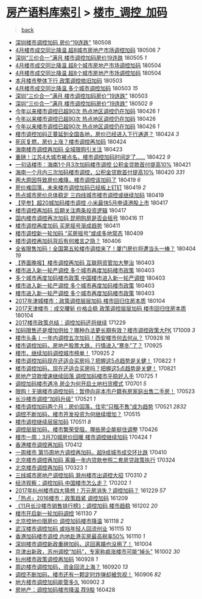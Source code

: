 [房产语料库索引](../../README.md)  > [楼市_调控_加码](楼市_调控_加码.md)
====
> [back](../README.md)

- [深圳楼市调控加码 房价“19连跌”](http://jkwz.applinzi.com/ittc/7100670217770501136.html#%E6%B7%B1%E5%9C%B3%E6%A5%BC%E5%B8%82%E8%B0%83%E6%8E%A7%E5%8A%A0%E7%A0%81+%E6%88%BF%E4%BB%B7%E2%80%9C19%E8%BF%9E%E8%B7%8C%E2%80%9D) 180508  
- [4月楼市成交同比降温 超8城市房地产市场调控加码](http://jkwz.applinzi.com/ittc/7099901847949280267.html#4%E6%9C%88%E6%A5%BC%E5%B8%82%E6%88%90%E4%BA%A4%E5%90%8C%E6%AF%94%E9%99%8D%E6%B8%A9+%E8%B6%858%E5%9F%8E%E5%B8%82%E6%88%BF%E5%9C%B0%E4%BA%A7%E5%B8%82%E5%9C%BA%E8%B0%83%E6%8E%A7%E5%8A%A0%E7%A0%81) 180506 *7* 
- [深圳“三价合一”满月 楼市调控加码房价19连跌](http://jkwz.applinzi.com/ittc/7099531477538833419.html#%E6%B7%B1%E5%9C%B3%E2%80%9C%E4%B8%89%E4%BB%B7%E5%90%88%E4%B8%80%E2%80%9D%E6%BB%A1%E6%9C%88+%E6%A5%BC%E5%B8%82%E8%B0%83%E6%8E%A7%E5%8A%A0%E7%A0%81%E6%88%BF%E4%BB%B719%E8%BF%9E%E8%B7%8C) 180505 *1* 
- [4月楼市成交同比降温 超8个城市房地产市场调控加码](http://jkwz.applinzi.com/ittc/7099274280724595718.html#4%E6%9C%88%E6%A5%BC%E5%B8%82%E6%88%90%E4%BA%A4%E5%90%8C%E6%AF%94%E9%99%8D%E6%B8%A9+%E8%B6%858%E4%B8%AA%E5%9F%8E%E5%B8%82%E6%88%BF%E5%9C%B0%E4%BA%A7%E5%B8%82%E5%9C%BA%E8%B0%83%E6%8E%A7%E5%8A%A0%E7%A0%81) 180504  
- [4月楼市成交同比降温 超8个城市房地产市场调控加码](http://jkwz.applinzi.com/ittc/7099258843798438918.html#4%E6%9C%88%E6%A5%BC%E5%B8%82%E6%88%90%E4%BA%A4%E5%90%8C%E6%AF%94%E9%99%8D%E6%B8%A9+%E8%B6%858%E4%B8%AA%E5%9F%8E%E5%B8%82%E6%88%BF%E5%9C%B0%E4%BA%A7%E5%B8%82%E5%9C%BA%E8%B0%83%E6%8E%A7%E5%8A%A0%E7%A0%81) 180504  
- [本月楼市整体下行 政策调控依旧加码](http://jkwz.applinzi.com/ittc/7098925915826553872.html#%E6%9C%AC%E6%9C%88%E6%A5%BC%E5%B8%82%E6%95%B4%E4%BD%93%E4%B8%8B%E8%A1%8C+%E6%94%BF%E7%AD%96%E8%B0%83%E6%8E%A7%E4%BE%9D%E6%97%A7%E5%8A%A0%E7%A0%81) 180503  
- [4月楼市成交同比降温 多个城市调控加码](http://jkwz.applinzi.com/ittc/7098825960847836170.html#4%E6%9C%88%E6%A5%BC%E5%B8%82%E6%88%90%E4%BA%A4%E5%90%8C%E6%AF%94%E9%99%8D%E6%B8%A9+%E5%A4%9A%E4%B8%AA%E5%9F%8E%E5%B8%82%E8%B0%83%E6%8E%A7%E5%8A%A0%E7%A0%81) 180503 *15* 
- [深圳“三价合一”满月 楼市调控加码房价“19连跌”](http://jkwz.applinzi.com/ittc/7098811607205544966.html#%E6%B7%B1%E5%9C%B3%E2%80%9C%E4%B8%89%E4%BB%B7%E5%90%88%E4%B8%80%E2%80%9D%E6%BB%A1%E6%9C%88+%E6%A5%BC%E5%B8%82%E8%B0%83%E6%8E%A7%E5%8A%A0%E7%A0%81%E6%88%BF%E4%BB%B7%E2%80%9C19%E8%BF%9E%E8%B7%8C%E2%80%9D) 180503  
- [深圳“三价合一”满月  楼市调控加码房价“19连跌”](http://jkwz.applinzi.com/ittc/7098461324197757962.html#%E6%B7%B1%E5%9C%B3%E2%80%9C%E4%B8%89%E4%BB%B7%E5%90%88%E4%B8%80%E2%80%9D%E6%BB%A1%E6%9C%88++%E6%A5%BC%E5%B8%82%E8%B0%83%E6%8E%A7%E5%8A%A0%E7%A0%81%E6%88%BF%E4%BB%B7%E2%80%9C19%E8%BF%9E%E8%B7%8C%E2%80%9D) 180502 *9* 
- [今年以来楼市调控已超90次 热点地区调控仍在加码](http://jkwz.applinzi.com/ittc/7096327198237787147.html#%E4%BB%8A%E5%B9%B4%E4%BB%A5%E6%9D%A5%E6%A5%BC%E5%B8%82%E8%B0%83%E6%8E%A7%E5%B7%B2%E8%B6%8590%E6%AC%A1+%E7%83%AD%E7%82%B9%E5%9C%B0%E5%8C%BA%E8%B0%83%E6%8E%A7%E4%BB%8D%E5%9C%A8%E5%8A%A0%E7%A0%81) 180426 *1* 
- [今年以来楼市调控已超90次 热点地区调控仍在加码](http://jkwz.applinzi.com/ittc/7096229727411110918.html#%E4%BB%8A%E5%B9%B4%E4%BB%A5%E6%9D%A5%E6%A5%BC%E5%B8%82%E8%B0%83%E6%8E%A7%E5%B7%B2%E8%B6%8590%E6%AC%A1+%E7%83%AD%E7%82%B9%E5%9C%B0%E5%8C%BA%E8%B0%83%E6%8E%A7%E4%BB%8D%E5%9C%A8%E5%8A%A0%E7%A0%81) 180426  
- [今年以来楼市调控已超90次 热点地区调控仍在加码](http://jkwz.applinzi.com/ittc/7096174334269981703.html#%E4%BB%8A%E5%B9%B4%E4%BB%A5%E6%9D%A5%E6%A5%BC%E5%B8%82%E8%B0%83%E6%8E%A7%E5%B7%B2%E8%B6%8590%E6%AC%A1+%E7%83%AD%E7%82%B9%E5%9C%B0%E5%8C%BA%E8%B0%83%E6%8E%A7%E4%BB%8D%E5%9C%A8%E5%8A%A0%E7%A0%81) 180426 *1* 
- [楼市调控加码正蔓延到全国各地，房价已经进入下行通道？](http://jkwz.applinzi.com/ittc/7095579350546252811.html#%E6%A5%BC%E5%B8%82%E8%B0%83%E6%8E%A7%E5%8A%A0%E7%A0%81%E6%AD%A3%E8%94%93%E5%BB%B6%E5%88%B0%E5%85%A8%E5%9B%BD%E5%90%84%E5%9C%B0%EF%BC%8C%E6%88%BF%E4%BB%B7%E5%B7%B2%E7%BB%8F%E8%BF%9B%E5%85%A5%E4%B8%8B%E8%A1%8C%E9%80%9A%E9%81%93%EF%BC%9F) 180424 *3* 
- [死灰复燃，房价上涨？楼市调控再加码](http://jkwz.applinzi.com/ittc/7095334167338550282.html#%E6%AD%BB%E7%81%B0%E5%A4%8D%E7%87%83%EF%BC%8C%E6%88%BF%E4%BB%B7%E4%B8%8A%E6%B6%A8%EF%BC%9F%E6%A5%BC%E5%B8%82%E8%B0%83%E6%8E%A7%E5%86%8D%E5%8A%A0%E7%A0%81) 180424  
- [海南楼市调控再加码 全域限购引关注](http://jkwz.applinzi.com/ittc/7095058414646592522.html#%E6%B5%B7%E5%8D%97%E6%A5%BC%E5%B8%82%E8%B0%83%E6%8E%A7%E5%86%8D%E5%8A%A0%E7%A0%81+%E5%85%A8%E5%9F%9F%E9%99%90%E8%B4%AD%E5%BC%95%E5%85%B3%E6%B3%A8) 180423  
- [重磅！江苏4大城市被点名，楼市调控加码时间定了……](http://jkwz.applinzi.com/ittc/7094916183033906187.html#%E9%87%8D%E7%A3%85%EF%BC%81%E6%B1%9F%E8%8B%8F4%E5%A4%A7%E5%9F%8E%E5%B8%82%E8%A2%AB%E7%82%B9%E5%90%8D%EF%BC%8C%E6%A5%BC%E5%B8%82%E8%B0%83%E6%8E%A7%E5%8A%A0%E7%A0%81%E6%97%B6%E9%97%B4%E5%AE%9A%E4%BA%86%E2%80%A6%E2%80%A6) 180422 *9* 
- [一句话楼市：海南1个月3次加码楼市调控 公积金贷款首付提高10%](http://jkwz.applinzi.com/ittc/7094451772863284230.html#%E4%B8%80%E5%8F%A5%E8%AF%9D%E6%A5%BC%E5%B8%82%EF%BC%9A%E6%B5%B7%E5%8D%971%E4%B8%AA%E6%9C%883%E6%AC%A1%E5%8A%A0%E7%A0%81%E6%A5%BC%E5%B8%82%E8%B0%83%E6%8E%A7+%E5%85%AC%E7%A7%AF%E9%87%91%E8%B4%B7%E6%AC%BE%E9%A6%96%E4%BB%98%E6%8F%90%E9%AB%9810%25) 180421  
- [海南一个月内三次加码楼市调控，公积金贷款首付提高10%](http://jkwz.applinzi.com/ittc/7094168481513866257.html#%E6%B5%B7%E5%8D%97%E4%B8%80%E4%B8%AA%E6%9C%88%E5%86%85%E4%B8%89%E6%AC%A1%E5%8A%A0%E7%A0%81%E6%A5%BC%E5%B8%82%E8%B0%83%E6%8E%A7%EF%BC%8C%E5%85%AC%E7%A7%AF%E9%87%91%E8%B4%B7%E6%AC%BE%E9%A6%96%E4%BB%98%E6%8F%90%E9%AB%9810%25) 180420 *331* 
- [两大原因导致房价难降，楼市调控该加码了](http://jkwz.applinzi.com/ittc/7093785980756820999.html#%E4%B8%A4%E5%A4%A7%E5%8E%9F%E5%9B%A0%E5%AF%BC%E8%87%B4%E6%88%BF%E4%BB%B7%E9%9A%BE%E9%99%8D%EF%BC%8C%E6%A5%BC%E5%B8%82%E8%B0%83%E6%8E%A7%E8%AF%A5%E5%8A%A0%E7%A0%81%E4%BA%86) 180419 *6* 
- [房价难回落，未来楼市调控加码已经板上钉钉](http://jkwz.applinzi.com/ittc/7093785980744238097.html#%E6%88%BF%E4%BB%B7%E9%9A%BE%E5%9B%9E%E8%90%BD%EF%BC%8C%E6%9C%AA%E6%9D%A5%E6%A5%BC%E5%B8%82%E8%B0%83%E6%8E%A7%E5%8A%A0%E7%A0%81%E5%B7%B2%E7%BB%8F%E6%9D%BF%E4%B8%8A%E9%92%89%E9%92%89) 180419 *2* 
- [热点城市房价总体稳定 三四线城市楼市调控或继续加码](http://jkwz.applinzi.com/ittc/7093727139134440454.html#%E7%83%AD%E7%82%B9%E5%9F%8E%E5%B8%82%E6%88%BF%E4%BB%B7%E6%80%BB%E4%BD%93%E7%A8%B3%E5%AE%9A+%E4%B8%89%E5%9B%9B%E7%BA%BF%E5%9F%8E%E5%B8%82%E6%A5%BC%E5%B8%82%E8%B0%83%E6%8E%A7%E6%88%96%E7%BB%A7%E7%BB%AD%E5%8A%A0%E7%A0%81) 180419  
- [【早参】超20城加码楼市调控 小米最快5月申请港股上市](http://jkwz.applinzi.com/ittc/7092876501366342662.html#%E3%80%90%E6%97%A9%E5%8F%82%E3%80%91%E8%B6%8520%E5%9F%8E%E5%8A%A0%E7%A0%81%E6%A5%BC%E5%B8%82%E8%B0%83%E6%8E%A7+%E5%B0%8F%E7%B1%B3%E6%9C%80%E5%BF%AB5%E6%9C%88%E7%94%B3%E8%AF%B7%E6%B8%AF%E8%82%A1%E4%B8%8A%E5%B8%82) 180417  
- [楼市调控再加码 后期关注两条投资逻辑](http://jkwz.applinzi.com/ittc/7092871483141653514.html#%E6%A5%BC%E5%B8%82%E8%B0%83%E6%8E%A7%E5%86%8D%E5%8A%A0%E7%A0%81+%E5%90%8E%E6%9C%9F%E5%85%B3%E6%B3%A8%E4%B8%A4%E6%9D%A1%E6%8A%95%E8%B5%84%E9%80%BB%E8%BE%91) 180417  
- [国内楼市调控再次加码 昆明购房是否会摇号](http://jkwz.applinzi.com/ittc/7092482580278674438.html#%E5%9B%BD%E5%86%85%E6%A5%BC%E5%B8%82%E8%B0%83%E6%8E%A7%E5%86%8D%E6%AC%A1%E5%8A%A0%E7%A0%81+%E6%98%86%E6%98%8E%E8%B4%AD%E6%88%BF%E6%98%AF%E5%90%A6%E4%BC%9A%E6%91%87%E5%8F%B7) 180416 *11* 
- [楼市调控再度加码  买房摇号渐成趋势](http://jkwz.applinzi.com/ittc/7090502548240991243.html#%E6%A5%BC%E5%B8%82%E8%B0%83%E6%8E%A7%E5%86%8D%E5%BA%A6%E5%8A%A0%E7%A0%81++%E4%B9%B0%E6%88%BF%E6%91%87%E5%8F%B7%E6%B8%90%E6%88%90%E8%B6%8B%E5%8A%BF) 180411  
- [楼市调控新一轮加码 “买房摇号”或成多地常态](http://jkwz.applinzi.com/ittc/7089916241877926923.html#%E6%A5%BC%E5%B8%82%E8%B0%83%E6%8E%A7%E6%96%B0%E4%B8%80%E8%BD%AE%E5%8A%A0%E7%A0%81+%E2%80%9C%E4%B9%B0%E6%88%BF%E6%91%87%E5%8F%B7%E2%80%9D%E6%88%96%E6%88%90%E5%A4%9A%E5%9C%B0%E5%B8%B8%E6%80%81) 180409  
- [楼市调控再加码背后有何难言之隐？](http://jkwz.applinzi.com/ittc/7088987196902343691.html#%E6%A5%BC%E5%B8%82%E8%B0%83%E6%8E%A7%E5%86%8D%E5%8A%A0%E7%A0%81%E8%83%8C%E5%90%8E%E6%9C%89%E4%BD%95%E9%9A%BE%E8%A8%80%E4%B9%8B%E9%9A%90%EF%BC%9F) 180406  
- [全省限售加码！全国第五轮楼市调控来了！厦门房价将遭当头一棒？](http://jkwz.applinzi.com/ittc/7088039082712368135.html#%E5%85%A8%E7%9C%81%E9%99%90%E5%94%AE%E5%8A%A0%E7%A0%81%EF%BC%81%E5%85%A8%E5%9B%BD%E7%AC%AC%E4%BA%94%E8%BD%AE%E6%A5%BC%E5%B8%82%E8%B0%83%E6%8E%A7%E6%9D%A5%E4%BA%86%EF%BC%81%E5%8E%A6%E9%97%A8%E6%88%BF%E4%BB%B7%E5%B0%86%E9%81%AD%E5%BD%93%E5%A4%B4%E4%B8%80%E6%A3%92%EF%BC%9F) 180404 *19* 
- [【界面晚报】楼市调控再加码 互联网资管加大整治](http://jkwz.applinzi.com/ittc/7087836733712630791.html#%E3%80%90%E7%95%8C%E9%9D%A2%E6%99%9A%E6%8A%A5%E3%80%91%E6%A5%BC%E5%B8%82%E8%B0%83%E6%8E%A7%E5%86%8D%E5%8A%A0%E7%A0%81+%E4%BA%92%E8%81%94%E7%BD%91%E8%B5%84%E7%AE%A1%E5%8A%A0%E5%A4%A7%E6%95%B4%E6%B2%BB) 180403  
- [楼市进入新一轮严调控 多个城市再度加码楼市政策](http://jkwz.applinzi.com/ittc/7087795720721794055.html#%E6%A5%BC%E5%B8%82%E8%BF%9B%E5%85%A5%E6%96%B0%E4%B8%80%E8%BD%AE%E4%B8%A5%E8%B0%83%E6%8E%A7+%E5%A4%9A%E4%B8%AA%E5%9F%8E%E5%B8%82%E5%86%8D%E5%BA%A6%E5%8A%A0%E7%A0%81%E6%A5%BC%E5%B8%82%E6%94%BF%E7%AD%96) 180403  
- [多个城市再度加码楼市政策 中国楼市进入新一轮严调控](http://jkwz.applinzi.com/ittc/7087694853788140560.html#%E5%A4%9A%E4%B8%AA%E5%9F%8E%E5%B8%82%E5%86%8D%E5%BA%A6%E5%8A%A0%E7%A0%81%E6%A5%BC%E5%B8%82%E6%94%BF%E7%AD%96+%E4%B8%AD%E5%9B%BD%E6%A5%BC%E5%B8%82%E8%BF%9B%E5%85%A5%E6%96%B0%E4%B8%80%E8%BD%AE%E4%B8%A5%E8%B0%83%E6%8E%A7) 180403  
- [楼市进入新一轮严调控 多个城市再度加码楼市政策](http://jkwz.applinzi.com/ittc/7087677297463395344.html#%E6%A5%BC%E5%B8%82%E8%BF%9B%E5%85%A5%E6%96%B0%E4%B8%80%E8%BD%AE%E4%B8%A5%E8%B0%83%E6%8E%A7+%E5%A4%9A%E4%B8%AA%E5%9F%8E%E5%B8%82%E5%86%8D%E5%BA%A6%E5%8A%A0%E7%A0%81%E6%A5%BC%E5%B8%82%E6%94%BF%E7%AD%96) 180403  
- [楼市进入新一轮严调控 多个城市再度加码楼市政策](http://jkwz.applinzi.com/ittc/7087659426901394449.html#%E6%A5%BC%E5%B8%82%E8%BF%9B%E5%85%A5%E6%96%B0%E4%B8%80%E8%BD%AE%E4%B8%A5%E8%B0%83%E6%8E%A7+%E5%A4%9A%E4%B8%AA%E5%9F%8E%E5%B8%82%E5%86%8D%E5%BA%A6%E5%8A%A0%E7%A0%81%E6%A5%BC%E5%B8%82%E6%94%BF%E7%AD%96) 180403  
- [2017年津城楼市：政策调控层层加码 楼市回归住房本质](http://jkwz.applinzi.com/ittc/7054691782518899718.html#2017%E5%B9%B4%E6%B4%A5%E5%9F%8E%E6%A5%BC%E5%B8%82%EF%BC%9A%E6%94%BF%E7%AD%96%E8%B0%83%E6%8E%A7%E5%B1%82%E5%B1%82%E5%8A%A0%E7%A0%81+%E6%A5%BC%E5%B8%82%E5%9B%9E%E5%BD%92%E4%BD%8F%E6%88%BF%E6%9C%AC%E8%B4%A8) 180104  
- [2017天津楼市：成交腰斩 价格企稳 政策调控层层加码 楼市回归住房本质](http://jkwz.applinzi.com/ittc/7054623854666712070.html#2017%E5%A4%A9%E6%B4%A5%E6%A5%BC%E5%B8%82%EF%BC%9A%E6%88%90%E4%BA%A4%E8%85%B0%E6%96%A9+%E4%BB%B7%E6%A0%BC%E4%BC%81%E7%A8%B3+%E6%94%BF%E7%AD%96%E8%B0%83%E6%8E%A7%E5%B1%82%E5%B1%82%E5%8A%A0%E7%A0%81+%E6%A5%BC%E5%B8%82%E5%9B%9E%E5%BD%92%E4%BD%8F%E6%88%BF%E6%9C%AC%E8%B4%A8) 180104  
- [2017楼市政策总结：调控加码还将继续](http://jkwz.applinzi.com/ittc/7052497776754033681.html#2017%E6%A5%BC%E5%B8%82%E6%94%BF%E7%AD%96%E6%80%BB%E7%BB%93%EF%BC%9A%E8%B0%83%E6%8E%A7%E5%8A%A0%E7%A0%81%E8%BF%98%E5%B0%86%E7%BB%A7%E7%BB%AD) 171229  
- [加码限售还是增加供给？哪种办法更长期有效？楼市调控政策大PK](http://jkwz.applinzi.com/ittc/7022234154102686736.html#%E5%8A%A0%E7%A0%81%E9%99%90%E5%94%AE%E8%BF%98%E6%98%AF%E5%A2%9E%E5%8A%A0%E4%BE%9B%E7%BB%99%EF%BC%9F%E5%93%AA%E7%A7%8D%E5%8A%9E%E6%B3%95%E6%9B%B4%E9%95%BF%E6%9C%9F%E6%9C%89%E6%95%88%EF%BC%9F%E6%A5%BC%E5%B8%82%E8%B0%83%E6%8E%A7%E6%94%BF%E7%AD%96%E5%A4%A7PK) 171009 *3* 
- [楼市头条丨一年内调控五次加码！西安楼市何去何从？](http://jkwz.applinzi.com/ittc/7018426945648460817.html#%E6%A5%BC%E5%B8%82%E5%A4%B4%E6%9D%A1%E4%B8%A8%E4%B8%80%E5%B9%B4%E5%86%85%E8%B0%83%E6%8E%A7%E4%BA%94%E6%AC%A1%E5%8A%A0%E7%A0%81%EF%BC%81%E8%A5%BF%E5%AE%89%E6%A5%BC%E5%B8%82%E4%BD%95%E5%8E%BB%E4%BD%95%E4%BB%8E%EF%BC%9F) 170928 *16* 
- [楼市调控加码，房地产股票大跌，行情进入“寒冬”了？](http://jkwz.applinzi.com/ittc/7017326944797066257.html#%E6%A5%BC%E5%B8%82%E8%B0%83%E6%8E%A7%E5%8A%A0%E7%A0%81%EF%BC%8C%E6%88%BF%E5%9C%B0%E4%BA%A7%E8%82%A1%E7%A5%A8%E5%A4%A7%E8%B7%8C%EF%BC%8C%E8%A1%8C%E6%83%85%E8%BF%9B%E5%85%A5%E2%80%9C%E5%AF%92%E5%86%AC%E2%80%9D%E4%BA%86%EF%BC%9F) 170925  
- [楼市，继续加码调控城市榜单！](http://jkwz.applinzi.com/ittc/7017185072317465617.html#%E6%A5%BC%E5%B8%82%EF%BC%8C%E7%BB%A7%E7%BB%AD%E5%8A%A0%E7%A0%81%E8%B0%83%E6%8E%A7%E5%9F%8E%E5%B8%82%E6%A6%9C%E5%8D%95%EF%BC%81) 170925 *2* 
- [楼市调控加码现在还适合买房吗？把握这5点趋势是关健！](http://jkwz.applinzi.com/ittc/7004588724288226321.html#%E6%A5%BC%E5%B8%82%E8%B0%83%E6%8E%A7%E5%8A%A0%E7%A0%81%E7%8E%B0%E5%9C%A8%E8%BF%98%E9%80%82%E5%90%88%E4%B9%B0%E6%88%BF%E5%90%97%EF%BC%9F%E6%8A%8A%E6%8F%A1%E8%BF%995%E7%82%B9%E8%B6%8B%E5%8A%BF%E6%98%AF%E5%85%B3%E5%81%A5%EF%BC%81) 170822 *1* 
- [楼市调控加码，现在还适合买房吗？把握这5点趋势是关健！](http://jkwz.applinzi.com/ittc/7004185843160581136.html#%E6%A5%BC%E5%B8%82%E8%B0%83%E6%8E%A7%E5%8A%A0%E7%A0%81%EF%BC%8C%E7%8E%B0%E5%9C%A8%E8%BF%98%E9%80%82%E5%90%88%E4%B9%B0%E6%88%BF%E5%90%97%EF%BC%9F%E6%8A%8A%E6%8F%A1%E8%BF%995%E7%82%B9%E8%B6%8B%E5%8A%BF%E6%98%AF%E5%85%B3%E5%81%A5%EF%BC%81) 170821  
- [房地产贷款增速继续回落 调控加码楼市平稳好入手](http://jkwz.applinzi.com/ittc/6994286216818983952.html#%E6%88%BF%E5%9C%B0%E4%BA%A7%E8%B4%B7%E6%AC%BE%E5%A2%9E%E9%80%9F%E7%BB%A7%E7%BB%AD%E5%9B%9E%E8%90%BD+%E8%B0%83%E6%8E%A7%E5%8A%A0%E7%A0%81%E6%A5%BC%E5%B8%82%E5%B9%B3%E7%A8%B3%E5%A5%BD%E5%85%A5%E6%89%8B) 170725 *1* 
- [调控加码楼市遇冷 房企为何开启土地扫货模式](http://jkwz.applinzi.com/ittc/6985261247220941829.html#%E8%B0%83%E6%8E%A7%E5%8A%A0%E7%A0%81%E6%A5%BC%E5%B8%82%E9%81%87%E5%86%B7+%E6%88%BF%E4%BC%81%E4%B8%BA%E4%BD%95%E5%BC%80%E5%90%AF%E5%9C%9F%E5%9C%B0%E6%89%AB%E8%B4%A7%E6%A8%A1%E5%BC%8F) 170701 *5* 
- [限购！无锡楼市调控加码：暂停向非本市户籍有房家庭出售二手房！](http://jkwz.applinzi.com/ittc/6970812805522392068.html#%E9%99%90%E8%B4%AD%EF%BC%81%E6%97%A0%E9%94%A1%E6%A5%BC%E5%B8%82%E8%B0%83%E6%8E%A7%E5%8A%A0%E7%A0%81%EF%BC%9A%E6%9A%82%E5%81%9C%E5%90%91%E9%9D%9E%E6%9C%AC%E5%B8%82%E6%88%B7%E7%B1%8D%E6%9C%89%E6%88%BF%E5%AE%B6%E5%BA%AD%E5%87%BA%E5%94%AE%E4%BA%8C%E6%89%8B%E6%88%BF%EF%BC%81) 170523  
- [长沙楼市调控“加码升级”](http://jkwz.applinzi.com/ittc/6970077378834334725.html#%E9%95%BF%E6%B2%99%E6%A5%BC%E5%B8%82%E8%B0%83%E6%8E%A7%E2%80%9C%E5%8A%A0%E7%A0%81%E5%8D%87%E7%BA%A7%E2%80%9D) 170521 *1* 
- [楼市调控加码两个月：房价回落，住宅“只租不售”成为趋势](http://jkwz.applinzi.com/ittc/6970012828206367748.html#%E6%A5%BC%E5%B8%82%E8%B0%83%E6%8E%A7%E5%8A%A0%E7%A0%81%E4%B8%A4%E4%B8%AA%E6%9C%88%EF%BC%9A%E6%88%BF%E4%BB%B7%E5%9B%9E%E8%90%BD%EF%BC%8C%E4%BD%8F%E5%AE%85%E2%80%9C%E5%8F%AA%E7%A7%9F%E4%B8%8D%E5%94%AE%E2%80%9D%E6%88%90%E4%B8%BA%E8%B6%8B%E5%8A%BF) 170521 *2832* 
- [调控不断加码，楼市开发投资为何继续增加？](http://jkwz.applinzi.com/ittc/6968005371560985604.html#%E8%B0%83%E6%8E%A7%E4%B8%8D%E6%96%AD%E5%8A%A0%E7%A0%81%EF%BC%8C%E6%A5%BC%E5%B8%82%E5%BC%80%E5%8F%91%E6%8A%95%E8%B5%84%E4%B8%BA%E4%BD%95%E7%BB%A7%E7%BB%AD%E5%A2%9E%E5%8A%A0%EF%BC%9F) 170515  
- [楼市调控继续层层加码](http://jkwz.applinzi.com/ittc/6966211362832253956.html#%E6%A5%BC%E5%B8%82%E8%B0%83%E6%8E%A7%E7%BB%A7%E7%BB%AD%E5%B1%82%E5%B1%82%E5%8A%A0%E7%A0%81) 170511 *8* 
- [调控层层加码，楼市繁荣受阻，哪些房企能挺住调整](http://jkwz.applinzi.com/ittc/6960948819909936132.html#%E8%B0%83%E6%8E%A7%E5%B1%82%E5%B1%82%E5%8A%A0%E7%A0%81%EF%BC%8C%E6%A5%BC%E5%B8%82%E7%B9%81%E8%8D%A3%E5%8F%97%E9%98%BB%EF%BC%8C%E5%93%AA%E4%BA%9B%E6%88%BF%E4%BC%81%E8%83%BD%E6%8C%BA%E4%BD%8F%E8%B0%83%E6%95%B4) 170426  
- [楼市一周：3月70城房价回暖 楼市调控继续加码](http://jkwz.applinzi.com/ittc/6960045680969122820.html#%E6%A5%BC%E5%B8%82%E4%B8%80%E5%91%A8%EF%BC%9A3%E6%9C%8870%E5%9F%8E%E6%88%BF%E4%BB%B7%E5%9B%9E%E6%9A%96+%E6%A5%BC%E5%B8%82%E8%B0%83%E6%8E%A7%E7%BB%A7%E7%BB%AD%E5%8A%A0%E7%A0%81) 170424 *1* 
- [香港楼市调控再加码](http://jkwz.applinzi.com/ittc/6955657063060489220.html#%E9%A6%99%E6%B8%AF%E6%A5%BC%E5%B8%82%E8%B0%83%E6%8E%A7%E5%86%8D%E5%8A%A0%E7%A0%81) 170412  
- [一周楼市 第15周地方调控再加码，超9成城市成交环比跌](http://jkwz.applinzi.com/ittc/6954947619842425861.html#%E4%B8%80%E5%91%A8%E6%A5%BC%E5%B8%82+%E7%AC%AC15%E5%91%A8%E5%9C%B0%E6%96%B9%E8%B0%83%E6%8E%A7%E5%86%8D%E5%8A%A0%E7%A0%81%EF%BC%8C%E8%B6%859%E6%88%90%E5%9F%8E%E5%B8%82%E6%88%90%E4%BA%A4%E7%8E%AF%E6%AF%94%E8%B7%8C) 170410  
- [北京楼市调控再加码 离婚一年内贷款参照二套房贷政策执行](http://jkwz.applinzi.com/ittc/6948524605827449860.html#%E5%8C%97%E4%BA%AC%E6%A5%BC%E5%B8%82%E8%B0%83%E6%8E%A7%E5%86%8D%E5%8A%A0%E7%A0%81+%E7%A6%BB%E5%A9%9A%E4%B8%80%E5%B9%B4%E5%86%85%E8%B4%B7%E6%AC%BE%E5%8F%82%E7%85%A7%E4%BA%8C%E5%A5%97%E6%88%BF%E8%B4%B7%E6%94%BF%E7%AD%96%E6%89%A7%E8%A1%8C) 170324  
- [北京楼市调控再加码](http://jkwz.applinzi.com/ittc/6948275818290742276.html#%E5%8C%97%E4%BA%AC%E6%A5%BC%E5%B8%82%E8%B0%83%E6%8E%A7%E5%86%8D%E5%8A%A0%E7%A0%81) 170323 *1* 
- [三线城市房地产调控加码 滁州楼市出调控大招](http://jkwz.applinzi.com/ittc/6943418185557738501.html#%E4%B8%89%E7%BA%BF%E5%9F%8E%E5%B8%82%E6%88%BF%E5%9C%B0%E4%BA%A7%E8%B0%83%E6%8E%A7%E5%8A%A0%E7%A0%81+%E6%BB%81%E5%B7%9E%E6%A5%BC%E5%B8%82%E5%87%BA%E8%B0%83%E6%8E%A7%E5%A4%A7%E6%8B%9B) 170310 *2* 
- [经济观察：调控加码 中国楼市怎么走？](http://jkwz.applinzi.com/ittc/6930103332634100741.html#%E7%BB%8F%E6%B5%8E%E8%A7%82%E5%AF%9F%EF%BC%9A%E8%B0%83%E6%8E%A7%E5%8A%A0%E7%A0%81+%E4%B8%AD%E5%9B%BD%E6%A5%BC%E5%B8%82%E6%80%8E%E4%B9%88%E8%B5%B0%EF%BC%9F) 170202 *1* 
- [2017年杭州楼市四大猜想！万元房消失？调控加码？](http://jkwz.applinzi.com/ittc/6916966858304783364.html#2017%E5%B9%B4%E6%9D%AD%E5%B7%9E%E6%A5%BC%E5%B8%82%E5%9B%9B%E5%A4%A7%E7%8C%9C%E6%83%B3%EF%BC%81%E4%B8%87%E5%85%83%E6%88%BF%E6%B6%88%E5%A4%B1%EF%BC%9F%E8%B0%83%E6%8E%A7%E5%8A%A0%E7%A0%81%EF%BC%9F) 161229 *57* 
- [「热点」2016楼市：政策趋紧 调控加码](http://jkwz.applinzi.com/ittc/6909670712658101253.html#%E3%80%8C%E7%83%AD%E7%82%B9%E3%80%8D2016%E6%A5%BC%E5%B8%82%EF%BC%9A%E6%94%BF%E7%AD%96%E8%B6%8B%E7%B4%A7+%E8%B0%83%E6%8E%A7%E5%8A%A0%E7%A0%81) 161209  
- [《11月长沙楼市销售排行榜》：调控加码 楼市趋稳](http://jkwz.applinzi.com/ittc/6907111393169245189.html#%E3%80%8A11%E6%9C%88%E9%95%BF%E6%B2%99%E6%A5%BC%E5%B8%82%E9%94%80%E5%94%AE%E6%8E%92%E8%A1%8C%E6%A6%9C%E3%80%8B%EF%BC%9A%E8%B0%83%E6%8E%A7%E5%8A%A0%E7%A0%81+%E6%A5%BC%E5%B8%82%E8%B6%8B%E7%A8%B3) 161202 *20* 
- [楼市开启新一轮加码调控](http://jkwz.applinzi.com/ittc/6906099959295640580.html#%E6%A5%BC%E5%B8%82%E5%BC%80%E5%90%AF%E6%96%B0%E4%B8%80%E8%BD%AE%E5%8A%A0%E7%A0%81%E8%B0%83%E6%8E%A7) 161130 *7* 
- [北京控地价限房价 调控加码楼市降温](http://jkwz.applinzi.com/ittc/6901766479669625861.html#%E5%8C%97%E4%BA%AC%E6%8E%A7%E5%9C%B0%E4%BB%B7%E9%99%90%E6%88%BF%E4%BB%B7+%E8%B0%83%E6%8E%A7%E5%8A%A0%E7%A0%81%E6%A5%BC%E5%B8%82%E9%99%8D%E6%B8%A9) 161118 *2* 
- [武汉楼市调控加码 或挡年轻人回流创业](http://jkwz.applinzi.com/ittc/6900694701534872580.html#%E6%AD%A6%E6%B1%89%E6%A5%BC%E5%B8%82%E8%B0%83%E6%8E%A7%E5%8A%A0%E7%A0%81+%E6%88%96%E6%8C%A1%E5%B9%B4%E8%BD%BB%E4%BA%BA%E5%9B%9E%E6%B5%81%E5%88%9B%E4%B8%9A) 161115 *10* 
- [香港加码楼市调控 内地赴港买房最高税率50%](http://jkwz.applinzi.com/ittc/6898929468776645636.html#%E9%A6%99%E6%B8%AF%E5%8A%A0%E7%A0%81%E6%A5%BC%E5%B8%82%E8%B0%83%E6%8E%A7+%E5%86%85%E5%9C%B0%E8%B5%B4%E6%B8%AF%E4%B9%B0%E6%88%BF%E6%9C%80%E9%AB%98%E7%A8%8E%E7%8E%8750%25) 161110 *1* 
- [深圳楼市调控新政重磅加码，这回离婚也没用了！](http://jkwz.applinzi.com/ittc/6885267354371490821.html#%E6%B7%B1%E5%9C%B3%E6%A5%BC%E5%B8%82%E8%B0%83%E6%8E%A7%E6%96%B0%E6%94%BF%E9%87%8D%E7%A3%85%E5%8A%A0%E7%A0%81%EF%BC%8C%E8%BF%99%E5%9B%9E%E7%A6%BB%E5%A9%9A%E4%B9%9F%E6%B2%A1%E7%94%A8%E4%BA%86%EF%BC%81) 161004  
- [京津出新政，苏州调控“加码”，专家称疯涨楼市可能“掉头”](http://jkwz.applinzi.com/ittc/6884327949620216837.html#%E4%BA%AC%E6%B4%A5%E5%87%BA%E6%96%B0%E6%94%BF%EF%BC%8C%E8%8B%8F%E5%B7%9E%E8%B0%83%E6%8E%A7%E2%80%9C%E5%8A%A0%E7%A0%81%E2%80%9D%EF%BC%8C%E4%B8%93%E5%AE%B6%E7%A7%B0%E7%96%AF%E6%B6%A8%E6%A5%BC%E5%B8%82%E5%8F%AF%E8%83%BD%E2%80%9C%E6%8E%89%E5%A4%B4%E2%80%9D) 161002 *30* 
- [杭州楼市政策调控再加码](http://jkwz.applinzi.com/ittc/6882713545770271749.html#%E6%9D%AD%E5%B7%9E%E6%A5%BC%E5%B8%82%E6%94%BF%E7%AD%96%E8%B0%83%E6%8E%A7%E5%86%8D%E5%8A%A0%E7%A0%81) 160928 *1* 
- [周边楼市调控加码，资金回流上海？](http://jkwz.applinzi.com/ittc/6879917882619724805.html#%E5%91%A8%E8%BE%B9%E6%A5%BC%E5%B8%82%E8%B0%83%E6%8E%A7%E5%8A%A0%E7%A0%81%EF%BC%8C%E8%B5%84%E9%87%91%E5%9B%9E%E6%B5%81%E4%B8%8A%E6%B5%B7%EF%BC%9F) 160920 *13* 
- [调控不断加码，楼市还有一颗定时炸弹却被忽视！](http://jkwz.applinzi.com/ittc/6874630595472262148.html#%E8%B0%83%E6%8E%A7%E4%B8%8D%E6%96%AD%E5%8A%A0%E7%A0%81%EF%BC%8C%E6%A5%BC%E5%B8%82%E8%BF%98%E6%9C%89%E4%B8%80%E9%A2%97%E5%AE%9A%E6%97%B6%E7%82%B8%E5%BC%B9%E5%8D%B4%E8%A2%AB%E5%BF%BD%E8%A7%86%EF%BC%81) 160906 *82* 
- [地方楼市调控加码能管多久](http://jkwz.applinzi.com/ittc/6873073625288147972.html#%E5%9C%B0%E6%96%B9%E6%A5%BC%E5%B8%82%E8%B0%83%E6%8E%A7%E5%8A%A0%E7%A0%81%E8%83%BD%E7%AE%A1%E5%A4%9A%E4%B9%85) 160902 *3* 
- [房地产：调控加码楼市降温 荐9股](http://jkwz.applinzi.com/ittc/6826049160255898629.html#%E6%88%BF%E5%9C%B0%E4%BA%A7%EF%BC%9A%E8%B0%83%E6%8E%A7%E5%8A%A0%E7%A0%81%E6%A5%BC%E5%B8%82%E9%99%8D%E6%B8%A9+%E8%8D%909%E8%82%A1) 160428  
